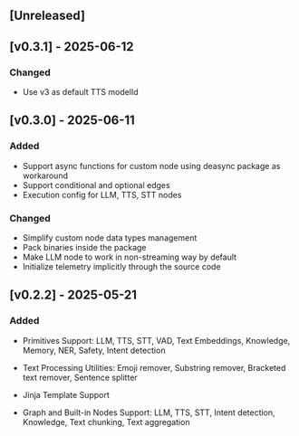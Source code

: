 ## [Unreleased]

## [v0.3.1] - 2025-06-12

### Changed

- Use v3 as default TTS modelId

## [v0.3.0] - 2025-06-11

### Added

- Support async functions for custom node using deasync package as workaround
- Support conditional and optional edges
- Execution config for LLM, TTS, STT nodes

### Changed

- Simplify custom node data types management
- Pack binaries inside the package
- Make LLM node to work in non-streaming way by default
- Initialize telemetry implicitly through the source code

## [v0.2.2] - 2025-05-21

### Added

- Primitives Support: LLM, TTS, STT, VAD, Text Embeddings, Knowledge, Memory, NER, Safety, Intent detection

- Text Processing Utilities: Emoji remover, Substring remover, Bracketed text remover, Sentence splitter

- Jinja Template Support

- Graph and Built-in Nodes Support: LLM, TTS, STT, Intent detection, Knowledge, Text chunking, Text aggregation
